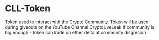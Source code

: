 # CLL-Token
Token used to interact with the Crypto Community.
Token will be used during giveouts on the YouTube Channel CryptoLiveLeak
If community is big enough - token can trade on ether delta at community disgresion
